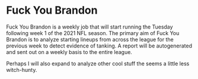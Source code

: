 # Fuck You Brandon
Fuck You Brandon is a weekly job that will start running the Tuesday following week 1 of the 2021 NFL season. The primary aim of Fuck You Brandon is to analyze starting lineups from across the league for the previous week to detect evidence of tanking. A report will be autogenerated and sent out on a weekly basis to the entire league.

Perhaps I will also expand to analyze other cool stuff the seems a little less witch-hunty.
